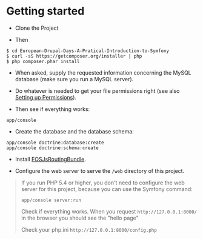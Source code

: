 # Getting started

- Clone the Project 

- Then

```
$ cd European-Drupal-Days-A-Pratical-Introduction-to-Symfony
$ curl -sS https://getcomposer.org/installer | php
$ php composer.phar install
```

- When asked, supply the requested information concerning the MySQL database (make sure you run a MySQL server).

- Do whatever is needed to get your file permissions right (see also [Setting up Permissions](http://symfony.com/doc/current/book/installation.html)).

- Then see if everything works:

```
app/console
```

- Create the database and the database schema:

```
app/console doctrine:database:create
app/console doctrine:schema:create
```

- Install [FOSJsRoutingBundle](https://github.com/FriendsOfSymfony/FOSJsRoutingBundle).

- Configure the web server to serve the `/web` directory of this project.

> If you run PHP 5.4 or higher, you don't need to configure the web server for this project, because you can use the
> Symfony command:
>
> ```
> app/console server:run
> ```
>
> Check if everything works. When you request `http://127.0.0.1:8000/` in the browser you should see the "hello page"
> 
> Check your php.ini `http://127.0.0.1:8000/config.php`
